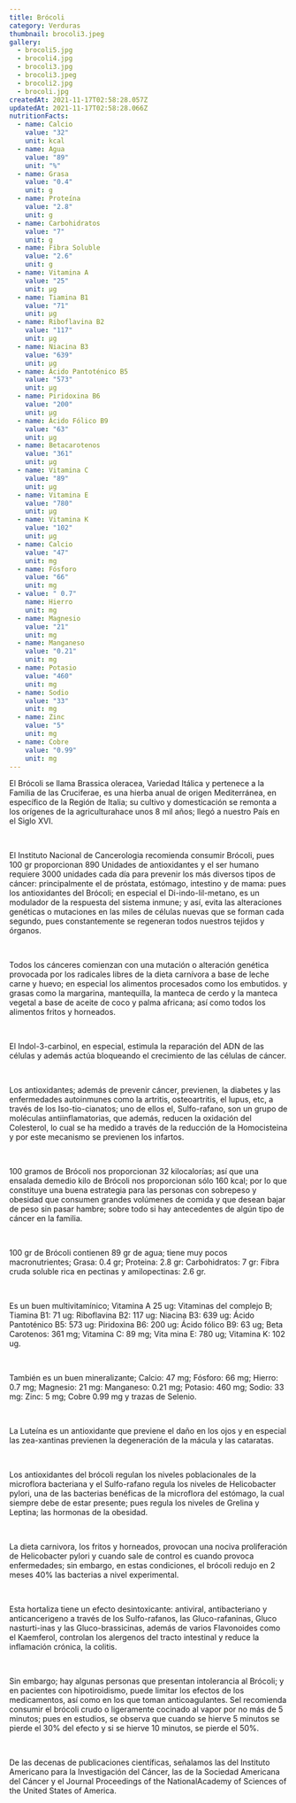 ```yaml
---
title: Brócoli
category: Verduras
thumbnail: brocoli3.jpeg
gallery:
  - brocoli5.jpg
  - brocoli4.jpg
  - brocoli3.jpg
  - brocoli3.jpeg
  - brocoli2.jpg
  - brocoli.jpg
createdAt: 2021-11-17T02:58:28.057Z
updatedAt: 2021-11-17T02:58:28.066Z
nutritionFacts:
  - name: Calcio
    value: "32"
    unit: kcal
  - name: Agua
    value: "89"
    unit: "%"
  - name: Grasa
    value: "0.4"
    unit: g
  - name: Proteína
    value: "2.8"
    unit: g
  - name: Carbohidratos
    value: "7"
    unit: g
  - name: Fibra Soluble
    value: "2.6"
    unit: g
  - name: Vitamina A
    value: "25"
    unit: µg
  - name: Tiamina B1
    value: "71"
    unit: µg
  - name: Riboflavina B2
    value: "117"
    unit: µg
  - name: Niacina B3
    value: "639"
    unit: µg
  - name: Ácido Pantoténico B5
    value: "573"
    unit: µg
  - name: Piridoxina B6
    value: "200"
    unit: µg
  - name: Ácido Fólico B9
    value: "63"
    unit: µg
  - name: Betacarotenos
    value: "361"
    unit: µg
  - name: Vitamina C
    value: "89"
    unit: µg
  - name: Vitamina E
    value: "780"
    unit: µg
  - name: Vitamina K
    value: "102"
    unit: µg
  - name: Calcio
    value: "47"
    unit: mg
  - name: Fósforo
    value: "66"
    unit: mg
  - value: " 0.7"
    name: Hierro
    unit: mg
  - name: Magnesio
    value: "21"
    unit: mg
  - name: Manganeso
    value: "0.21"
    unit: mg
  - name: Potasio
    value: "460"
    unit: mg
  - name: Sodio
    value: "33"
    unit: mg
  - name: Zinc
    value: "5"
    unit: mg
  - name: Cobre
    value: "0.99"
    unit: mg
---
```

El Brócoli se llama Brassica oleracea, Variedad Itálica y pertenece a la Familia de las Cruciferae, es una hierba anual de origen Mediterránea, en específico de la Región de Italia; su cultivo y domesticación se remonta a los orígenes de la agriculturahace unos 8 mil años; llegó a nuestro País en el Siglo XVI.

<br/>

El Instituto Nacional de Cancerologia recomienda consumir Brócoli, pues 100 gr proporcionan 890 Unidades de antioxidantes y el ser humano requiere 3000 unidades cada día para prevenir los más diversos tipos de cáncer: principalmente el de próstata, estómago, intestino y de mama: pues los antioxidantes del Brócoli; en especial el Di-indo-lil-metano, es un modulador de la respuesta del sistema inmune; y así, evita las alteraciones genéticas o mutaciones en las miles de células nuevas que se forman cada segundo, pues constantemente se regeneran todos nuestros tejidos y órganos.

<br/>

Todos los cánceres comienzan con una mutación o alteración genética provocada por los radicales libres de la dieta carnívora a base de leche carne y huevo; en especial los alimentos procesados como los embutidos. y grasas como la margarina, mantequilla, la manteca de cerdo y la manteca vegetal a base de aceite de coco y palma africana; así como todos los alimentos fritos y horneados.

<br/>

El Indol-3-carbinol, en especial, estimula la reparación del ADN de las células y además actúa bloqueando el crecimiento de las células de cáncer.

<br/>

Los antioxidantes; además de prevenir cáncer, previenen, la diabetes y las enfermedades autoinmunes como la artritis, osteoartritis, el lupus, etc, a través de los Iso-tio-cianatos; uno de ellos el, Sulfo-rafano, son un grupo de moléculas antiinflamatorias, que además, reducen la oxidación del Colesterol, lo cual se ha medido a través de la reducción de la Homocisteina y por este mecanismo se previenen los infartos.

<br/>

100 gramos de Brócoli nos proporcionan 32 kilocalorías; así que una ensalada demedio kilo de Brócoli nos proporcionan sólo 160 kcal; por lo que constituye una buena estrategia para las personas con sobrepeso y obesidad que consumen grandes volúmenes de comida y que desean bajar de peso sin pasar hambre; sobre todo si hay antecedentes de algún tipo de cáncer en la familia.

<br/>

100 gr de Brócoli contienen 89 gr de agua; tiene muy pocos macronutrientes; Grasa: 0.4 gr; Proteina: 2.8 gr: Carbohidratos: 7 gr: Fibra cruda soluble rica en pectinas y amilopectinas: 2.6 gr.

<br/>

Es un buen multivitamínico; Vitamina A 25 ug: Vitaminas del complejo B; Tiamina B1: 71 ug: Riboflavina B2: 117 ug: Niacina B3: 639 ug: Ácido Pantoténico B5: 573 ug: Piridoxina B6: 200 ug: Ácido fólico B9: 63 ug; Beta Carotenos: 361 mg; Vitamina C: 89 mg; Vita mina E: 780 ug; Vitamina K: 102 ug.

<br/>

También es un buen mineralizante; Calcio: 47 mg; Fósforo: 66 mg; Hierro: 0.7 mg; Magnesio: 21 mg: Manganeso: 0.21 mg; Potasio: 460 mg; Sodio: 33 mg: Zinc: 5 mg; Cobre 0.99 mg y trazas de Selenio.

<br/>

La Luteína es un antioxidante que previene el daño en los ojos y en especial las zea-xantinas previenen la degeneración de la mácula y las cataratas.

<br/>

Los antioxidantes del brócoli regulan los niveles poblacionales de la microflora bacteriana y el Sulfo-rafano regula los niveles de Helicobacter pylori, una de las bacterias benéficas de la microflora del estómago, la cual siempre debe de estar presente; pues regula los niveles de Grelina y Leptina; las hormonas de la obesidad.

<br/>

La dieta carnivora, los fritos y horneados, provocan una nociva proliferación de Helicobacter pylori y cuando sale de control es cuando provoca enfermedades; sin embargo, en estas condiciones, el brócoli redujo en 2 meses 40% las bacterias a nivel experimental.

<br/>

Esta hortaliza tiene un efecto desintoxicante: antiviral, antibacteriano y anticancerigeno a través de los Sulfo-rafanos, las Gluco-rafaninas, Gluco nasturti-inas y las Gluco-brassicinas, además de varios Flavonoides como el Kaemferol, controlan los alergenos del tracto intestinal y reduce la inflamación crónica, la colitis.

<br/>

Sin embargo; hay algunas personas que presentan intolerancia al Brócoli; y en pacientes con hipotiroidismo, puede limitar los efectos de los medicamentos, así como en los que toman anticoagulantes. Sel recomienda consumir el brócoli crudo o ligeramente cocinado al vapor por no más de 5 minutos; pues en estudios, se observa que cuando se hierve 5 minutos se pierde el 30% del efecto y si se hierve 10 minutos, se pierde el 50%.

<br/>

De las decenas de publicaciones científicas, señalamos las del Instituto Americano para la Investigación del Cáncer, las de la Sociedad Americana del Cáncer y el Journal Proceedings of the NationalAcademy of Sciences of the United States of America.